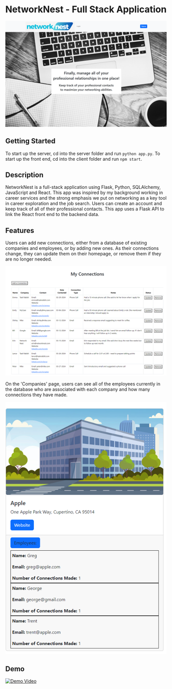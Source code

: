 
# NetworkNest - Full Stack Application

![NetworkNest](client/src/images/homepage.png)

## Getting Started

To start up the server, cd into the server folder and run `python app.py`. To start up the front end, cd into the client folder and run `npm start`.

## Description

NetworkNest is a full-stack application using Flask, Python, SQLAlchemy, JavaScript and React. This app was inspired by my background working in career services and the strong emphasis we put on networking as a key tool in career exploration and the job search. Users can create an account and keep track of all of their professional contacts. This app uses a Flask API to link the React front end to the backend data.

## Features 

Users can add new connections, either from a database of existing companies and employees, or by adding new ones. As their connections change, they can update them on their homepage, or remove them if they are no longer needed. 


![Connections](client/src/images/connections-page.png)

On the 'Companies' page, users can see all of the employees currently in the database who are associated with each company and how many connections they have made.

![Companies](client/src/images/companies.png)

## Demo

[![Demo Video](https://markdown-videos-api.jorgenkh.no/url?url=https%3A%2F%2Fyoutu.be%2FmzjhEHl4t4w)](https://youtu.be/mzjhEHl4t4w)

